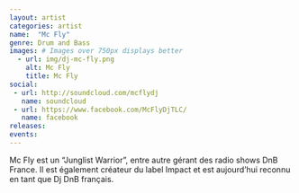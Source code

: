 ```yaml
---
layout: artist
categories: artist
name:  "Mc Fly"
genre: Drum and Bass
images: # Images over 750px displays better
  - url: img/dj-mc-fly.png
    alt: Mc Fly
    title: Mc Fly
social:
 - url: http://soundcloud.com/mcflydj
   name: soundcloud
 - url: https://www.facebook.com/McFlyDjTLC/
   name: facebook
releases:
events:
---
```

Mc Fly est un “Junglist Warrior”, entre autre gérant des radio shows DnB France. Il est également créateur du label Impact et est aujourd’hui reconnu en tant que Dj DnB français.
